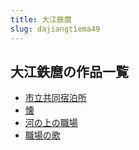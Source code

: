 ```yaml
---
title: 大江鉄麿
slug: dajiangtiema49
---
```


## 大江鉄麿の作品一覧

- [市立共同宿泊所](shiligongtongsu-761)
- [懐](huaiii-585)
- [河の上の職場](henoshangnozhic-913)
- [職場の歌](zhichangnoge-fbb)
